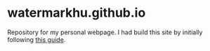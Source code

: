 # watermarkhu.github.io
Repository for my personal webpage.
I had build this site by initially following [this guide](http://jmcglone.com/guides/github-pages/). 